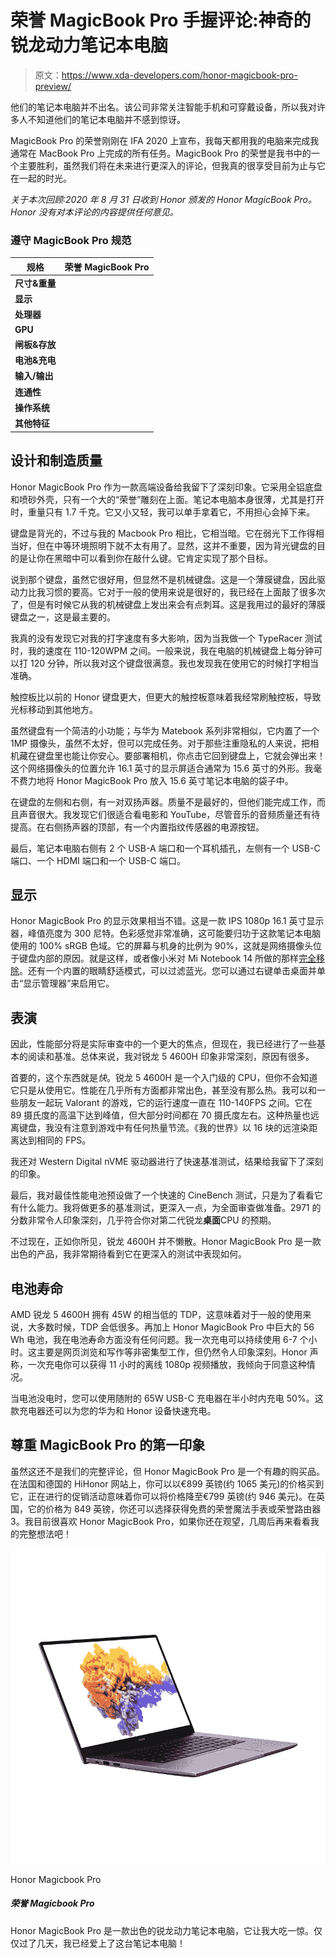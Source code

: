 # 荣誉 MagicBook Pro 手握评论:神奇的锐龙动力笔记本电脑

> 原文：<https://www.xda-developers.com/honor-magicbook-pro-preview/>

他们的笔记本电脑并不出名。该公司非常关注智能手机和可穿戴设备，所以我对许多人不知道他们的笔记本电脑并不感到惊讶。

MagicBook Pro 的荣誉刚刚在 IFA 2020 上宣布，我每天都用我的电脑来完成我通常在 MacBook Pro 上完成的所有任务。MagicBook Pro 的荣誉是我书中的一个主要胜利，虽然我们将在未来进行更深入的评论，但我真的很享受目前为止与它在一起的时光。

*关于本次回顾:2020 年 8 月 31 日收到 Honor 颁发的 Honor MagicBook Pro。Honor 没有对本评论的内容提供任何意见。*

### 遵守 MagicBook Pro 规范

| 规格 | 荣誉 MagicBook Pro |
| --- | --- |
| **尺寸&重量** |  |
| **显示** |  |
| **处理器** |  |
| **GPU** |  |
| **闸板&存放** |  |
| **电池&充电** |  |
| **输入/输出** |  |
| **连通性** |  |
| **操作系统** |  |
| **其他特征** |  |

## 设计和制造质量

Honor MagicBook Pro 作为一款高端设备给我留下了深刻印象。它采用全铝底盘和喷砂外壳，只有一个大的“荣誉”雕刻在上面。笔记本电脑本身很薄，尤其是打开时，重量只有 1.7 千克。它又小又轻，我可以单手拿着它，不用担心会掉下来。

键盘是背光的，不过与我的 Macbook Pro 相比，它相当暗。它在弱光下工作得相当好，但在中等环境照明下就不太有用了。显然，这并不重要，因为背光键盘的目的是让你在黑暗中可以看到你在敲什么键。它肯定实现了那个目标。

说到那个键盘，虽然它很好用，但显然不是机械键盘。这是一个薄膜键盘，因此驱动力比我习惯的要高。它对于一般的使用来说是很好的，我已经在上面敲了很多次了，但是有时候它从我的机械键盘上发出来会有点刺耳。这是我用过的最好的薄膜键盘之一，这是最主要的。

我真的没有发现它对我的打字速度有多大影响，因为当我做一个 TypeRacer 测试时，我的速度在 110-120WPM 之间。一般来说，我在电脑的机械键盘上每分钟可以打 120 分钟，所以我对这个键盘很满意。我也发现我在使用它的时候打字相当准确。

触控板比以前的 Honor 键盘更大，但更大的触控板意味着我经常刷触控板，导致光标移动到其他地方。

虽然键盘有一个简洁的小功能；与华为 Matebook 系列非常相似，它内置了一个 1MP 摄像头，虽然不太好，但可以完成任务。对于那些注重隐私的人来说，把相机藏在键盘里也能让你安心。要部署相机，你点击它回到键盘上，它就会弹出来！这个网络摄像头的位置允许 16.1 英寸的显示屏适合通常为 15.6 英寸的外形。我毫不费力地将 Honor MagicBook Pro 放入 15.6 英寸笔记本电脑的袋子中。

在键盘的左侧和右侧，有一对双扬声器。质量不是最好的，但他们能完成工作，而且声音很大。我发现它们很适合看电影和 YouTube，尽管音乐的音频质量还有待提高。在右侧扬声器的顶部，有一个内置指纹传感器的电源按钮。

最后，笔记本电脑右侧有 2 个 USB-A 端口和一个耳机插孔，左侧有一个 USB-C 端口、一个 HDMI 端口和一个 USB-C 端口。

## 显示

Honor MagicBook Pro 的显示效果相当不错。这是一款 IPS 1080p 16.1 英寸显示器，峰值亮度为 300 尼特。色彩感觉非常准确，这可能要归功于这款笔记本电脑使用的 100% sRGB 色域。它的屏幕与机身的比例为 90%，这就是网络摄像头位于键盘内部的原因。就是这样，或者像小米对 Mi Notebook 14 所做的那样[完全移除](https://www.xda-developers.com/xiaomi-mi-notebook-14-horizon-edition-review/)。还有一个内置的眼睛舒适模式，可以过滤蓝光。您可以通过右键单击桌面并单击“显示管理器”来启用它。

## 表演

因此，性能部分将是实际审查中的一个更大的焦点，但现在，我已经进行了一些基本的阅读和基准。总体来说，我对锐龙 5 4600H 印象非常深刻，原因有很多。

首要的，这个东西就是*快*。锐龙 5 4600H 是一个入门级的 CPU，但你不会知道它只是从使用它。性能在几乎所有方面都非常出色，甚至没有那么热。我可以和一些朋友一起玩 Valorant 的游戏，它的运行速度一直在 110-140FPS 之间。它在 89 摄氏度的高温下达到峰值，但大部分时间都在 70 摄氏度左右。这种热量也远离键盘，我没有注意到游戏中有任何热量节流。《我的世界》以 16 块的远渲染距离达到相同的 FPS。

我还对 Western Digital nVME 驱动器进行了快速基准测试，结果给我留下了深刻的印象。

最后，我对最佳性能电池预设做了一个快速的 CineBench 测试，只是为了看看它有什么能力。我将做更多的基准测试，更深入一点，为全面审查做准备。2971 的分数非常令人印象深刻，几乎符合你对第二代锐龙**桌面**CPU 的预期。

不过现在，正如你所见，锐龙 4600H 并不懒散。Honor MagicBook Pro 是一款出色的产品，我非常期待看到它在更深入的测试中表现如何。

## 电池寿命

AMD 锐龙 5 4600H 拥有 45W 的相当低的 TDP，这意味着对于一般的使用来说，大多数时候，TDP 会低很多。再加上 Honor MagicBook Pro 中巨大的 56 Wh 电池，我在电池寿命方面没有任何问题。我一次充电可以持续使用 6-7 个小时。这主要是网页浏览和写作等非密集型工作，但仍然令人印象深刻。Honor 声称，一次充电你可以获得 11 小时的离线 1080p 视频播放，我倾向于同意这种情况。

当电池没电时，您可以使用随附的 65W USB-C 充电器在半小时内充电 50%。这款充电器还可以为您的华为和 Honor 设备快速充电。

## 尊重 MagicBook Pro 的第一印象

虽然这还不是我们的完整评论，但 Honor MagicBook Pro 是一个有趣的购买品。在法国和德国的 HiHonor 网站上，你可以以€899 英镑(约 1065 美元)的价格买到它，正在进行的促销活动意味着你可以将价格降至€799 英镑(约 946 美元)。在英国，它的价格为 849 英镑，你还可以选择获得免费的荣誉魔法手表或荣誉路由器 3。我目前很喜欢 Honor MagicBook Pro，如果你还在观望，几周后再来看看我的完整想法吧！

 <picture>![The Honor MagicBook Pro is a fantastic Ryzen-powered laptop that has caught me by surprise. After just a few days, I'm already loving this laptop!](img/3a916cf3d541e176a0e14d73b0883258.png)</picture> 

Honor Magicbook Pro

##### 荣誉 Magicbook Pro

Honor MagicBook Pro 是一款出色的锐龙动力笔记本电脑，它让我大吃一惊。仅仅过了几天，我已经爱上了这台笔记本电脑！